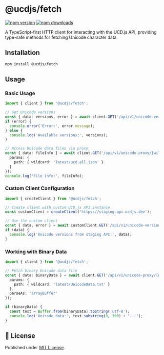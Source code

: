 # @ucdjs/fetch

[![npm version][npm-version-src]][npm-version-href]
[![npm downloads][npm-downloads-src]][npm-downloads-href]

A TypeScript-first HTTP client for interacting with the UCD.js API, providing type-safe methods for fetching Unicode character data.

## Installation

```bash
npm install @ucdjs/fetch
```

## Usage

### Basic Usage

```typescript
import { client } from '@ucdjs/fetch';

// Get Unicode versions
const { data: versions, error } = await client.GET('/api/v1/unicode-versions');
if (error) {
  console.error('Error:', error.message);
} else {
  console.log('Available versions:', versions);
}

// Access Unicode data files via proxy
const { data: fileInfo } = await client.GET('/api/v1/unicode-proxy/{wildcard}', {
  params: {
    path: { wildcard: 'latest/ucd.all.json' }
  }
});
console.log('File info:', fileInfo);
```

### Custom Client Configuration

```typescript
import { createClient } from '@ucdjs/fetch';

// Create client with custom UCD.js API instance
const customClient = createClient('https://staging-api.ucdjs.dev');

// Use the custom client
const { data, error } = await customClient.GET('/api/v1/unicode-versions');
if (data) {
  console.log('Unicode versions from staging API:', data);
}
```

### Working with Binary Data

```typescript
import { client } from '@ucdjs/fetch';

// Fetch binary Unicode data file
const { data: binaryData } = await client.GET('/api/v1/unicode-proxy/{wildcard}', {
  params: {
    path: { wildcard: 'latest/UnicodeData.txt' }
  },
  parseAs: 'arrayBuffer'
});

if (binaryData) {
  const text = Buffer.from(binaryData).toString('utf-8');
  console.log('Unicode data:', text.substring(0, 100) + '...');
}
```

## 📄 License

Published under [MIT License](./LICENSE).

[npm-version-src]: https://img.shields.io/npm/v/@ucdjs/fetch?style=flat&colorA=18181B&colorB=4169E1
[npm-version-href]: https://npmjs.com/package/@ucdjs/fetch
[npm-downloads-src]: https://img.shields.io/npm/dm/@ucdjs/fetch?style=flat&colorA=18181B&colorB=4169E1
[npm-downloads-href]: https://npmjs.com/package/@ucdjs/fetch
